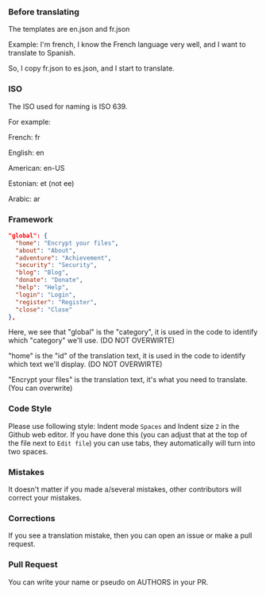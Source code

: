 ### Before translating

The templates are en.json and fr.json

Example: I'm french, I know the French language very well, and I
want to translate to Spanish.

So, I copy fr.json to es.json, and I start to translate.

### ISO
The ISO used for naming is ISO 639.

For example:

French: fr

English: en

American: en-US

Estonian: et (not ee)

Arabic: ar

### Framework

```json
"global": {
  "home": "Encrypt your files",
  "about": "About",
  "adventure": "Achievement",
  "security": "Security",
  "blog": "Blog",
  "donate": "Donate",
  "help": "Help",
  "login": "Login",
  "register": "Register",
  "close": "Close"
},

```
Here, we see that "global" is the "category", it is used in the code to identify which "category" we'll use. (DO NOT OVERWIRTE)

"home" is the "id" of the translation text, it is used in the code to identify which text we'll display. (DO NOT OVERWIRTE)

"Encrypt your files" is the translation text, it's what you need to translate. (You can overwrite)

### Code Style

Please use following style: Indent mode `Spaces` and Indent size `2` in the Github web editor. If you have done this (you can adjust that at the top of the file next to `Edit file`) you can use tabs, they automatically will turn into two spaces.

### Mistakes

It doesn't matter if you made a/several mistakes, other contributors will correct your mistakes.

### Corrections

If you see a translation mistake, then you can open an issue or make a pull request.

### Pull Request

You can write your name or pseudo on AUTHORS in your PR.

